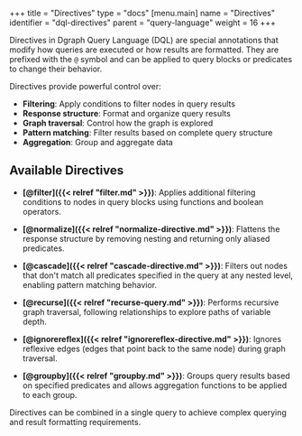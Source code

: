 +++
title = "Directives"
type = "docs"
[menu.main]
  name = "Directives"
  identifier = "dql-directives"
  parent = "query-language"
  weight = 16
+++

Directives in Dgraph Query Language (DQL) are special annotations that modify how queries are executed or how results are formatted. They are prefixed with the `@` symbol and can be applied to query blocks or predicates to change their behavior.

Directives provide powerful control over:

- **Filtering**: Apply conditions to filter nodes in query results
- **Response structure**: Format and organize query results
- **Graph traversal**: Control how the graph is explored
- **Pattern matching**: Filter results based on complete query structure
- **Aggregation**: Group and aggregate data

## Available Directives

- **[@filter]({{< relref "filter.md" >}})**: Applies additional filtering conditions to nodes in query blocks using functions and boolean operators.

- **[@normalize]({{< relref "normalize-directive.md" >}})**: Flattens the response structure by removing nesting and returning only aliased predicates.

- **[@cascade]({{< relref "cascade-directive.md" >}})**: Filters out nodes that don't match all predicates specified in the query at any nested level, enabling pattern matching behavior.

- **[@recurse]({{< relref "recurse-query.md" >}})**: Performs recursive graph traversal, following relationships to explore paths of variable depth.

- **[@ignorereflex]({{< relref "ignorereflex-directive.md" >}})**: Ignores reflexive edges (edges that point back to the same node) during graph traversal.

- **[@groupby]({{< relref "groupby.md" >}})**: Groups query results based on specified predicates and allows aggregation functions to be applied to each group.

Directives can be combined in a single query to achieve complex querying and result formatting requirements.

